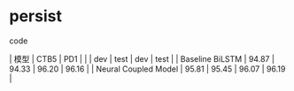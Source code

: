 # persist
code


|         模型         |       CTB5     |      PD1     |
|                      |  dev  |  test  |  dev |  test  |
|   Baseline BiLSTM    | 94.87 | 94.33 | 96.20 | 96.16 |
| Neural Coupled Model | 95.81 | 95.45 | 96.07 | 96.19 |
